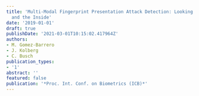 ```yaml
---
title: 'Multi-Modal Fingerprint Presentation Attack Detection: Looking at the Surface
  and the Inside'
date: '2019-01-01'
draft: true
publishDate: '2021-03-01T10:15:02.417964Z'
authors:
- M. Gomez-Barrero
- J. Kolberg
- C. Busch
publication_types:
- '1'
abstract: ''
featured: false
publication: '*Proc. Int. Conf. on Biometrics (ICB)*'
---
```


